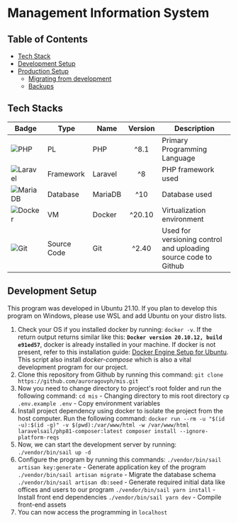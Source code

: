 # Management Information System

## Table of Contents
- [Tech Stack](#tech-stacks)
- [Development Setup](#development-setup)
- [Production Setup](#production-setup)
	- [Migrating from development](#migrating)
	- [Backups](#backups)

## Tech Stacks
| Badge | Type | Name | Version | Description |
| --- | --- | --- | :-: | --- |
|![PHP](https://img.shields.io/badge/php-%23777BB4.svg?style=for-the-badge&logo=php&logoColor=white) | PL | PHP | ^8.1 | Primary Programming Language |
| ![Laravel](https://img.shields.io/badge/laravel-%23FF2D20.svg?style=for-the-badge&logo=laravel&logoColor=white) | Framework | Laravel | ^8 | PHP framework used|
|![MariaDB](https://img.shields.io/badge/MariaDB-003545?style=for-the-badge&logo=mariadb&logoColor=white)| Database | MariaDB | ^10 | Database used |
| ![Docker](https://img.shields.io/badge/docker-%230db7ed.svg?style=for-the-badge&logo=docker&logoColor=white) | VM | Docker | ^20.10 | Virtualization environment |
|![Git](https://img.shields.io/badge/git-%23F05033.svg?style=for-the-badge&logo=git&logoColor=white) | Source Code | Git | ^2.40 | Used for versioning control and uploading source code to Github |

## Development Setup

This program was developed in Ubuntu 21.10. If you plan to develop this program on Windows, please use WSL and add Ubuntu on your distro lists.

 1. Check your OS if you installed docker by running: `docker -v`. If the return output returns similar like this: **`Docker version 20.10.12, build e91ed57`**, docker is already installed in your machine. If docker is not present, refer to this installation guide: 
[Docker Engine Setup for Ubuntu](https://docs.docker.com/engine/install/ubuntu/#install-using-the-convenience-script). This script also install *docker-compose* which is also a vital development program for our project.
 2. Clone this repository from Github by running this command:
	`git clone https://github.com/auroragovph/mis.git`
3. Now you need to change directory to project's root folder and run the following command:
	`cd mis` - Changing directory to mis root directory
	`cp .env.example .env` - Copy environment variables
4. Install project dependency using docker to isolate the project from the host computer. Run the following command:
`docker run --rm -u "$(id -u):$(id -g)" -v $(pwd):/var/www/html -w /var/www/html laravelsail/php81-composer:latest composer install --ignore-platform-reqs`
5. Now, we can start the development server by running: `./vendor/bin/sail up -d`
6. Configure the program by running this commands:
`./vendor/bin/sail artisan key:generate` - Generate application key of the program
`./vendor/bin/sail artisan migrate` - Migrate the database schema
`./vendor/bin/sail artisan db:seed` - Generate required initial data like offices and users to our program
`./vendor/bin/sail yarn install` - Install front end dependencies
`./vendor/bin/sail yarn dev` - Compile front-end assets
7. You can now access the programming in `localhost` 
